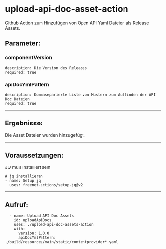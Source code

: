 # upload-api-doc-asset-action

Github Action zum Hinzufügen von Open API Yaml Dateien als Release Assets.

## Parameter:
### componentVersion
    description: Die Version des Releases
    required: true
### apiDocYmlPattern
    description: Kommaseparierte Liste von Mustern zum Auffinden der API Doc Dateien
    required: true

---

## Ergebnisse:

Die Asset Dateien wurden hinzugefügt.

---

## Voraussetzungen:

JQ muß installiert sein

    # jq installieren
    - name: Setup jq
      uses: freenet-actions/setup-jq@v2

---

## Aufruf:

      - name: Upload API Doc Assets
        id: uploadApiDocs
        uses: ./upload-api-doc-assets-action
        with:
          version: 1.0.0
          apiDocYmlPattern: ./build/resources/main/static/contentprovider*.yaml